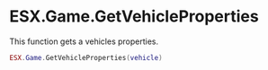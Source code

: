 # ESX.Game.GetVehicleProperties

This function gets a vehicles properties.

```lua
ESX.Game.GetVehicleProperties(vehicle)
```


